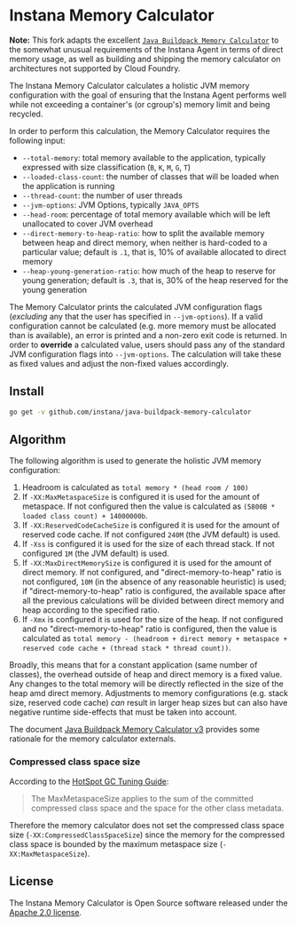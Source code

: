 # Instana Memory Calculator

**Note:** This fork adapts the excellent [`Java Buildpack Memory Calculator`](https://github.com/cloudfoundry/java-buildpack-memory-calculator) to the somewhat unusual requirements of the Instana Agent in terms of direct memory usage, as well as building and shipping the memory calculator on architectures not supported by Cloud Foundry.

The Instana Memory Calculator calculates a holistic JVM memory configuration with the goal of ensuring that the Instana Agent performs well while not exceeding a container's (or cgroup's) memory limit and being recycled.

In order to perform this calculation, the Memory Calculator requires the following input:

* `--total-memory`: total memory available to the application, typically expressed with size classification (`B`, `K`, `M`, `G`, `T`)
* `--loaded-class-count`: the number of classes that will be loaded when the application is running
* `--thread-count`: the number of user threads
* `--jvm-options`: JVM Options, typically `JAVA_OPTS`
* `--head-room`: percentage of total memory available which will be left unallocated to cover JVM overhead
* `--direct-memory-to-heap-ratio`: how to split the available memory between heap and direct memory, when neither is hard-coded to a particular value; default is `.1`, that is, 10% of available allocated to direct memory
* `--heap-young-generation-ratio`: how much of the heap to reserve for young generation; default is `.3`, that is, 30% of the heap reserved for the young generation

The Memory Calculator prints the calculated JVM configuration flags (_excluding_ any that the user has specified in `--jvm-options`).  If a valid configuration cannot be calculated (e.g. more memory must be allocated than is available), an error is printed and a non-zero exit code is returned.  In order to **override** a calculated value, users should pass any of the standard JVM configuration flags into `--jvm-options`.  The calculation will take these as fixed values and adjust the non-fixed values accordingly.

## Install  

```sh
go get -v github.com/instana/java-buildpack-memory-calculator
```

## Algorithm

The following algorithm is used to generate the holistic JVM memory configuration:

1. Headroom is calculated as `total memory * (head room / 100)`
1. If `-XX:MaxMetaspaceSize` is configured it is used for the amount of metaspace.  If not configured then the value is calculated as `(5800B * loaded class count) + 14000000b`.
1. If `-XX:ReservedCodeCacheSize` is configured it is used for the amount of reserved code cache.  If not configured `240M` (the JVM default) is used.
1. If `-Xss` is configured it is used for the size of each thread stack.  If not configured `1M` (the JVM default) is used.
1. If `-XX:MaxDirectMemorySize` is configured it is used for the amount of direct memory.  If not configured, and "direct-memory-to-heap" ratio is not configured, `10M` (in the absence of any reasonable heuristic) is used; if "direct-memory-to-heap" ratio is configured, the available space after all the previous calculations will be divided between direct memory and heap according to the specified ratio.
1. If `-Xmx` is configured it is used for the size of the heap.  If not configured and no "direct-memory-to-heap" ratio is configured, then the value is calculated as `total memory - (headroom + direct memory + metaspace + reserved code cache + (thread stack * thread count))`.

Broadly, this means that for a constant application (same number of classes), the overhead outside of heap and direct memory is a fixed value.  Any changes to the total memory will be directly reflected in the size of the heap amd direct memory.  Adjustments to memory configurations (e.g. stack size, reserved code cache) _can_ result in larger heap sizes but can also have negative runtime side-effects that must be taken into account.

The document [Java Buildpack Memory Calculator v3][v3] provides some rationale for the memory calculator externals.

[v3]: https://docs.google.com/document/d/1vlXBiwRIjwiVcbvUGYMrxx2Aw1RVAtxq3iuZ3UK2vXA/edit?usp=sharing

### Compressed class space size

According to the [HotSpot GC Tuning Guide][h]:

> The MaxMetaspaceSize applies to the sum of the committed compressed class space and the space for the other class metadata.

Therefore the memory calculator does not set the compressed class space size (`-XX:CompressedClassSpaceSize`) since the memory for the compressed class space is bounded by the maximum metaspace size (`-XX:MaxMetaspaceSize`).

[h]: https://docs.oracle.com/javase/8/docs/technotes/guides/vm/gctuning/considerations.html

## License

The Instana Memory Calculator is Open Source software released under the [Apache 2.0 license][a].

[a]: http://www.apache.org/licenses/LICENSE-2.0.html
